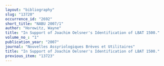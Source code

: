 ```yaml
---
layout: "bibliography"
slug: "13720"
occurrence_id: "2692"
short_title: "NABU 2007/1"
author: "Horowitz, Wayne"
title: "In Support of Joachim Oelsner's Identification of LBAT 1500."
volume_no_: "1"
publication_year: "2007"
journal: "Nouvelles Assyriologiques Brèves et Utilitaires"
title: "In Support of Joachim Oelsner's Identification of LBAT 1500."
previous_item: "13723"
---
```


